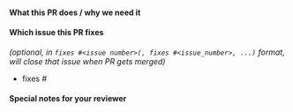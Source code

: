 <!--
Thank you for contributing to retailmediatools/rmt-sdk-ts.
Before you submit this pull request we'd like to make sure you are aware of our contribution guidelines:

* https://github.com/retailmediatools/rmt-sdk-ts/blob/main/CONTRIBUTING.md

For a quick overview across what we will look at reviewing your PR, please read our review guidelines:

When updates to your pull request are requested, please add new commits and do not squash the history.
This will make it easier to identify new changes.
The pull request will be squashed anyways when it is merged.
Thanks.

Please make sure you test your changes before you push them.
Once the pull request is opened, GitHub Actions will run across your changes and do some initial checks and linting.

We would like these checks to pass before we even continue reviewing your changes.
-->

<!-- markdownlint-disable-next-line first-line-heading -->
#### What this PR does / why we need it

#### Which issue this PR fixes

*(optional, in `fixes #<issue number>(, fixes #<issue_number>, ...)` format, will close that issue when PR gets merged)*

- fixes #

#### Special notes for your reviewer

